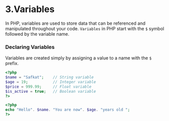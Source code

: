 # 3.Variables

In PHP, variables are used to store data that can be referenced and manipulated throughout your code. `Variables` in PHP start with the `$` symbol followed by the variable name.

### Declaring Variables

Variables are created simply by assigning a value to a name with the `$` prefix.

```php
<?php
$name = "Safkat";    // String variable
$age = 19;           // Integer variable
$price = 999.99;     // Float variable
$is_active = true;   // Boolean variable
?>
```

```php
<?php
echo "Hello". $name. "You are now". $age. "years old ";
?>

